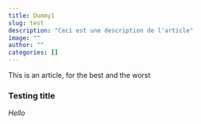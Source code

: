 ```yaml
---
title: Dummy1
slug: test
description: "Ceci est une description de l'article"
image: ""
author: "" 
categories: []
---
```

This is an article, for the best and the worst

### Testing title

*Hello*